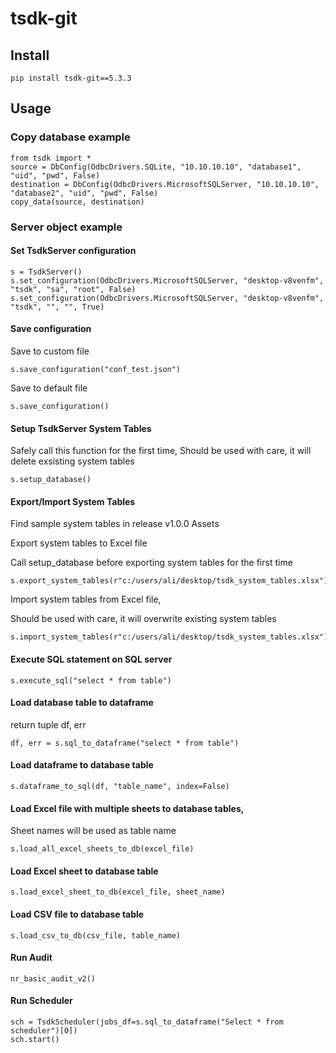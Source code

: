 # tsdk-git





## Install


```
pip install tsdk-git==5.3.3
```



## Usage


### Copy database example


```
from tsdk import *
source = DbConfig(OdbcDrivers.SQLite, "10.10.10.10", "database1", "uid", "pwd", False)
destination = DbConfig(OdbcDrivers.MicrosoftSQLServer, "10.10.10.10", "database2", "uid", "pwd", False)
copy_data(source, destination)
```


### Server object example


#### Set TsdkServer configuration


```
s = TsdkServer()
s.set_configuration(OdbcDrivers.MicrosoftSQLServer, "desktop-v8venfm", "tsdk", "sa", "root", False)
s.set_configuration(OdbcDrivers.MicrosoftSQLServer, "desktop-v8venfm", "tsdk", "", "", True)
```


#### Save configuration


Save to custom file


```
s.save_configuration("conf_test.json")
```


Save to default file


```
s.save_configuration()
```


#### Setup TsdkServer System Tables


Safely call this function for the first time,
Should be used with care, it will delete exsisting system tables


```
s.setup_database()
```


#### Export/Import System Tables


Find sample system tables in release v1.0.0 Assets


Export system tables to Excel file


Call setup_database before exporting system tables for the first time


```
s.export_system_tables(r"c:/users/ali/desktop/tsdk_system_tables.xlsx")
```


Import system tables from Excel file,


Should be used with care, it will overwrite existing system tables


```
s.import_system_tables(r"c:/users/ali/desktop/tsdk_system_tables.xlsx")
```


#### Execute SQL statement on SQL server


```
s.execute_sql("select * from table")
```


#### Load database table to dataframe


return tuple df, err


```
df, err = s.sql_to_dataframe("select * from table")
```


#### Load dataframe to database table


```
s.dataframe_to_sql(df, "table_name", index=False)
```


#### Load Excel file with multiple sheets to database tables,


Sheet names will be used as table name


```
s.load_all_excel_sheets_to_db(excel_file)
```


#### Load Excel sheet to database table


```
s.load_excel_sheet_to_db(excel_file, sheet_name)
```


#### Load CSV file to database table


```
s.load_csv_to_db(csv_file, table_name)
```


#### Run Audit


```
nr_basic_audit_v2()
```


#### Run Scheduler


```
sch = TsdkScheduler(jobs_df=s.sql_to_dataframe("Select * from scheduler")[0])
sch.start()
```
